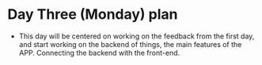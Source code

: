 # Day Three (Monday) plan

- This day will be centered on working on the feedback from the first day, and start working on the backend of things, the main features of the APP. Connecting the backend with the front-end.
